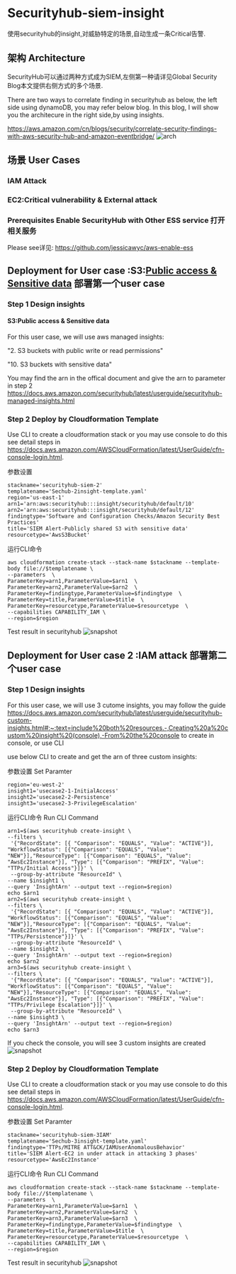# Securityhub-siem-insight
使用securityhub的insight,对威胁特定的场景,自动生成一条Critical告警.
## 架构 Architecture
SecurityHub可以通过两种方式成为SIEM,左侧第一种请详见Global Security Blog本文提供右侧方式的多个场景.

There are two ways to correlate finding in securityhub as below, the left side using dynamoDB, you may refer below blog. In this blog, I will show you the architecure in the right side,by using insights.

https://aws.amazon.com/cn/blogs/security/correlate-security-findings-with-aws-security-hub-and-amazon-eventbridge/
![arch](/SIEM-2-Architecture.png)

## 场景 User Cases
### IAM Attack
### EC2:Critical vulnerability & External attack
### Prerequisites Enable SecurityHub with Other ESS service 打开相关服务
Please see详见: https://github.com/jessicawyc/aws-enable-ess

## Deployment for User case :S3:[Public access & Sensitive data](/s3/Readme.md) 部署第一个user case


### Step 1 Design insights
#### S3:Public access & Sensitive data
For this user case, we  will use aws managed insights:

  "2. S3 buckets with public write or read permissions"

  "10. S3 buckets with sensitive data"

You may find the arn in the offical document and give the arn to parameter in step 2
https://docs.aws.amazon.com/securityhub/latest/userguide/securityhub-managed-insights.html



### Step 2 Deploy by Cloudformation Template
Use CLI to create a cloudformation stack or you may use console to do this see detail steps in https://docs.aws.amazon.com/AWSCloudFormation/latest/UserGuide/cfn-console-login.html.

参数设置
```
stackname='securityhub-siem-2'
templatename='Sechub-2insight-template.yaml'
region='us-east-1'
arn1='arn:aws:securityhub:::insight/securityhub/default/10'
arn2='arn:aws:securityhub:::insight/securityhub/default/12'
findingtype='Software and Configuration Checks/Amazon Security Best Practices'
title='SIEM Alert-Publicly shared S3 with sensitive data'
resourcetype='AwsS3Bucket'
```
运行CLI命令

```
aws cloudformation create-stack --stack-name $stackname --template-body file://$templatename \
--parameters  \
ParameterKey=arn1,ParameterValue=$arn1  \
ParameterKey=arn2,ParameterValue=$arn2  \
ParameterKey=findingtype,ParameterValue=$findingtype  \
ParameterKey=title,ParameterValue=$title  \
ParameterKey=resourcetype,ParameterValue=$resourcetype  \
--capabilities CAPABILITY_IAM \
--region=$region
```
Test result in securityhub
![snapshot](s3/SIEM-Alert.png)

## Deployment for User case 2 :IAM attack 部署第二个user case

### Step 1 Design insights

For this user case, we  will use 3 cutome insights, you may follow the guide https://docs.aws.amazon.com/securityhub/latest/userguide/securityhub-custom-insights.html#:~:text=include%20both%20resources.-,Creating%20a%20custom%20insight%20(console),-From%20the%20console to create in console,
or use CLI

use below CLI to create and get the arn of three custom insights:

参数设置 Set Paramter
```
region='eu-west-2'
insight1='usecase2-1-InitialAccess'
insight2='usecase2-2-Persistence'
insight3='usecase2-3-PrivilegeEscalation'
```
运行CLI命令 Run CLI Command

```
arn1=$(aws securityhub create-insight \
--filters \
 '{"RecordState": [{ "Comparison": "EQUALS", "Value": "ACTIVE"}], "WorkflowStatus": [{"Comparison": "EQUALS", "Value": "NEW"}],"ResourceType": [{"Comparison": "EQUALS", "Value": "AwsEc2Instance"}], "Type": [{"Comparison": "PREFIX", "Value": "TTPs/Initial Access"}]}' \
 --group-by-attribute "ResourceId" \
--name $insight1 \
--query 'InsightArn' --output text --region=$region)
echo $arn1
arn2=$(aws securityhub create-insight \
--filters \
 '{"RecordState": [{ "Comparison": "EQUALS", "Value": "ACTIVE"}], "WorkflowStatus": [{"Comparison": "EQUALS", "Value": "NEW"}],"ResourceType": [{"Comparison": "EQUALS", "Value": "AwsEc2Instance"}], "Type": [{"Comparison": "PREFIX", "Value": "TTPs/Persistence"}]}' \
 --group-by-attribute "ResourceId" \
--name $insight2 \
--query 'InsightArn' --output text --region=$region)
echo $arn2
arn3=$(aws securityhub create-insight \
--filters \
 '{"RecordState": [{ "Comparison": "EQUALS", "Value": "ACTIVE"}], "WorkflowStatus": [{"Comparison": "EQUALS", "Value": "NEW"}],"ResourceType": [{"Comparison": "EQUALS", "Value": "AwsEc2Instance"}], "Type": [{"Comparison": "PREFIX", "Value": "TTPs/Privilege Escalation"}]}' \
 --group-by-attribute "ResourceId" \
--name $insight3 \
--query 'InsightArn' --output text --region=$region)
echo $arn3
```
If you check the console, you will see 3 custom insights are created 
![snapshot](IAM/custom-insights.png)

### Step 2 Deploy by Cloudformation Template
Use CLI to create a cloudformation stack or you may use console to do this see detail steps in https://docs.aws.amazon.com/AWSCloudFormation/latest/UserGuide/cfn-console-login.html.

参数设置 Set Paramter
```
stackname='securityhub-siem-3IAM'
templatename='Sechub-3insight-template.yaml'
findingtype='TTPs/MITRE ATT&CK/IAMUserAnomalousBehavior'
title='SIEM Alert-EC2 in under attack in attacking 3 phases'
resourcetype='AwsEc2Instance'

```
运行CLI命令 Run CLI Command

```
aws cloudformation create-stack --stack-name $stackname --template-body file://$templatename \
--parameters  \
ParameterKey=arn1,ParameterValue=$arn1  \
ParameterKey=arn2,ParameterValue=$arn2  \
ParameterKey=arn3,ParameterValue=$arn3  \
ParameterKey=findingtype,ParameterValue=$findingtype  \
ParameterKey=title,ParameterValue=$title  \
ParameterKey=resourcetype,ParameterValue=$resourcetype  \
--capabilities CAPABILITY_IAM \
--region=$region
```
Test result in securityhub
![snapshot](IAM/securityhub-finding.png)
